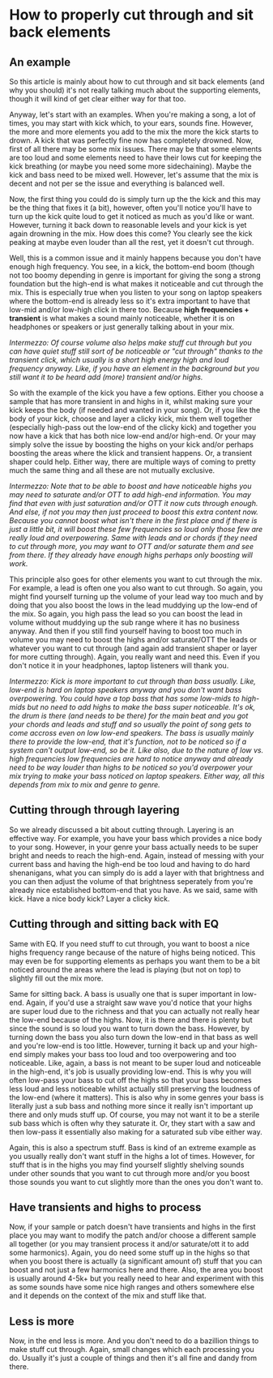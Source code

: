 # How to properly cut through and sit back elements
## An example
So this article is mainly about how to cut through and sit back elements (and why you should) it's not really talking much about the supporting elements, though it will kind of get clear either way for that too.

Anyway, let's start with an examples. When you're making a song, a lot of times, you may start with kick which, to your ears, sounds fine. However, the more and more elements you add to the mix the more the kick starts to drown. A kick that was perfectly fine now has completely drowned. Now, first of all there may be some mix issues. There may be that some elements are too loud and some elements need to have their lows cut for keeping the kick breathing (or maybe you need some more sidechaining). Maybe the kick and bass need to be mixed well. However, let's assume that the mix is decent and not per se the issue and everything is balanced well.

Now, the first thing you could do is simply turn up the the kick and this may be the thing that fixes it (a bit), however, often you'll notice you'll have to turn up the kick quite loud to get it noticed as much as you'd like or want. However, turning it back down to reasonable levels and your kick is yet again drowning in the mix. How does this come? You clearly see the kick peaking at maybe even louder than all the rest, yet it doesn't cut through.

Well, this is a common issue and it mainly happens because you don't have enough high frequency. You see, in a kick, the bottom-end boom (though not too boomy depending in genre is important for giving the song a strong foundation but the high-end is what makes it noticeable and cut through the mix. This is especially true when you listen to your song on laptop speakers where the bottom-end is already less so it's extra important to have that low-mid and/or low-high click in there too. Because **high frequencies + transient** is what makes a sound mainly noticeable, whether it is on headphones or speakers or just generally talking about in your mix.

*Intermezzo: Of course volume also helps make stuff cut through but you can have quiet stuff still sort of be noticeable or "cut through" thanks to the transient click, which usually is a short high energy high and loud frequency anyway. Like, if you have an element in the background but you still want it to be heard add (more) transient and/or highs.*

So with the example of the kick you have a few options. Either you choose a sample that has more transient in and highs in it, whilst making sure your kick keeps the body (if needed and wanted in your song). Or, if you like the body of your kick, choose and layer a clicky kick, mix them well together (especially high-pass out the low-end of the clicky kick) and together you now have a kick that has both nice low-end and/or high-end. Or your may simply solve the issue by boosting the highs on your kick and/or perhaps boosting the areas where the klick and transient happens. Or, a transient shaper could help. Either way, there are multiple ways of coming to pretty much the same thing and all these are not mutually exclusive.

*Intermezzo: Note that to be able to boost and have noticeable highs you may need to saturate and/or OTT to add high-end information. You may find that even with just saturation and/or OTT it now cuts through enough. And else, if not you may then just proceed to boost this extra content now. Because you cannot boost what isn't there in the first place and if there is just a little bit, it will boost these few frequencies so loud only those few are really loud and overpowering. Same with leads and or chords if they need to cut through more, you may want to OTT and/or saturate them and see from there. If they already have enough highs perhaps only boosting will work.*

This principle also goes for other elements you want to cut through the mix. For example, a lead is often one you also want to cut through. So again, you might find yourself turning up the volume of your lead way too much and by doing that you also boost the lows in the lead muddying up the low-end of the mix. So again, you high pass the lead so you can boost the lead in volume without muddying up the sub range where it has no business anyway. And then if you still find yourself having to boost too much in volume you may need to boost the highs and/or saturate/OTT the leads or whatever you want to cut through (and again add transient shaper or layer for more cutting through). Again, you really want and need this. Even if you don't notice it in your headphones, laptop listeners will thank you.

*Intermezzo: Kick is more important to cut through than bass usually. Like, low-end is hard on laptop speakers anyway and you don't want bass overpowering. You could have a top bass that has some low-mids to high-mids but no need to add highs to make the bass super noticeable. It's ok, the drum is there (and needs to be there) for the main beat and you got your chords and leads and stuff and so usually the point of song gets to come accross even on low low-end speakers. The bass is usually mainly there to provide the low-end, that it's function, not to be noticed so if a system can't output low-end, so be it. Like also, due to the nature of low vs. high frequencies low frequencies are hard to notice anyway and already need to be way louder than highs to be noticed so you'd overpower your mix trying to make your bass noticed on laptop speakers. Either way, all this depends from mix to mix and genre to genre.*

## Cutting through through layering
So we already discussed a bit about cutting through. Layering is an effective way. For example, you have your bass which provides a nice body to your song. However, in your genre your bass actually needs to be super bright and needs to reach the high-end. Again, instead of messing with your current bass and having the high-end be too loud and having to do hard shenanigans, what you can simply do is add a layer with that brightness and you can then adjust the volume of that brightness seperately from you're already nice established bottom-end that you have. As we said, same with kick. Have a nice body kick? Layer a clicky kick.

## Cutting through and sitting back with EQ
Same with EQ. If you need stuff to cut through, you want to boost a nice highs frequency range because of the nature of highs being noticed. This may even be for supporting elements as perhaps you want them to be a bit noticed around the areas where the lead is playing (but not on top) to slightly fill out the mix more.

Same for sitting back. A bass is usually one that is super important in low-end. Again, if you'd use a straight saw wave you'd notice that your highs are super loud due to the richness and that you can actually not really hear the low-end because of the highs. Now, it is there and there is plenty but since the sound is so loud you want to turn down the bass. However, by turning down the bass you also turn down the low-end in that bass as well and you're low-end is too little. However, turning it back up and your high-end simply makes your bass too loud and too overpowering and too noticeable. Like, again, a bass is not meant to be super loud and noticeable in the high-end, it's job is usually providing low-end. This is why you will often low-pass your bass to cut off the highs so that your bass becomes less loud and less noticeable whilst actually still preserving the loudness of the low-end (where it matters). This is also why in some genres your bass is literally just a sub bass and nothing more since it really isn't important up there and only muds stuff up. Of course, you may not want it to be a sterile sub bass which is often why they saturate it. Or, they start with a saw and then low-pass it essentially also making for a saturated sub vibe either way.

Again, this is also a spectrum stuff. Bass is kind of an extreme example as you usually really don't want stuff in the highs a lot of times. However, for stuff that is in the highs you may find yourself slightly shelving sounds under other sounds that you want to cut through more and/or you boost those sounds you want to cut slightly more than the ones you don't want to.

## Have transients and highs to process
Now, if your sample or patch doesn't have transients and highs in the first place you may want to modify the patch and/or choose a different sample all together (or you may transient process it and/or saturate/ott it to add some harmonics). Again, you do need some stuff up in the highs so that when you boost there is actually (a significant amount of) stuff that you can boost and not just a few harmonics here and there. Also, the area you boost is usually around 4-5k+ but you really need to hear and experiment with this as some sounds have some nice high ranges and others somewhere else and it depends on the context of the mix and stuff like that.

## Less is more
Now, in the end less is more. And you don't need to do a bazillion things to make stuff cut through. Again, small changes which each processing you do. Usually it's just a couple of things and then it's all fine and dandy from there.

